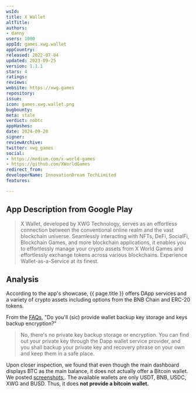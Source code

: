 ```yaml
---
wsId: 
title: X Wallet
altTitle: 
authors:
- danny
users: 1000
appId: games.xwg.wallet
appCountry: 
released: 2022-07-04
updated: 2023-09-25
version: 1.1.1
stars: 4
ratings: 
reviews: 
website: https://xwg.games
repository: 
issue: 
icon: games.xwg.wallet.png
bugbounty: 
meta: stale
verdict: nobtc
appHashes: 
date: 2024-09-20
signer: 
reviewArchive: 
twitter: xwg_games
social:
- https://medium.com/x-world-games
- https://github.com/XWorldGames
redirect_from: 
developerName: InnovationDream TechLimited
features: 

---
```


## App Description from Google Play

> X Wallet, developed by XWG Technology, serves as an effortless connection between the conventional online realm and the vast blockchain universe. Seamlessly interacting with NFTs, DeFi, SocialFi, Blockchain Games, and more blockchain applications, it enables you to effortlessly manage your crypto assets from X World Games and effortlessly exchange tokens across various blockchains. Experience Wallet-as-a-Service at its finest.

## Analysis

According to the app's showcase, {{ page.title }} offers DApp services and a variety of crypto assets including options from the BNB Chain and ERC-20 tokens.

From the [FAQs](https://docs.xwg.games/service/faq), "Do you'll (sic) provide wallet backup key storage and keys backup encryption?"

> No, there's no private key backup storage or encryption. You can find out your private key through the Dapp wallet service provider, and you shall backup your private key and recovery phrase on your own and keep them in a safe place.

Upon closer inspection, we found that even though the main dashboard displays BTC as the main balance, it does not actually offer a Bitcoin wallet. We posted [screenshots.](https://twitter.com/BitcoinWalletz/status/1749630410928329190). The available wallets are only USDT, BNB, USDC, XWG and BUSD. Thus, it does **not provide a bitcoin wallet.**